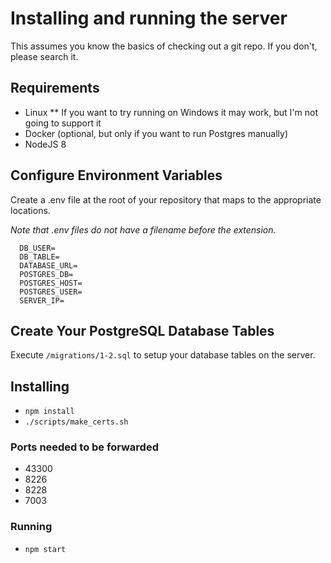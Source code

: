 # Installing and running the server

This assumes you know the basics of checking out a git repo. If you don't, please search it.

## Requirements

* Linux
** If you want to try running on Windows it may work, but I'm not going to support it
* Docker (optional, but only if you want to run Postgres manually)
* NodeJS 8

## Configure Environment Variables

Create a .env file at the root of your repository that maps to the appropriate locations.  

*Note that .env files do not have a filename before the extension.*

```DB_HOST=
  DB_USER=
  DB_TABLE=
  DATABASE_URL=
  POSTGRES_DB=
  POSTGRES_HOST=
  POSTGRES_USER=
  SERVER_IP=
```

## Create Your PostgreSQL Database Tables

Execute `/migrations/1-2.sql` to setup your database tables on the server.


## Installing

* `npm install`
* `./scripts/make_certs.sh`

### Ports needed to be forwarded

* 43300
* 8226
* 8228
* 7003

### Running

* `npm start`
